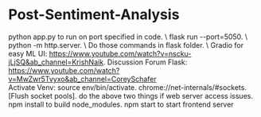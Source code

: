 # Post-Sentiment-Analysis

python app.py to run on port specified in code. \\
flask run --port=5050. \\
python -m http.server. \\
Do those commands in flask folder. \\
Gradio for easy ML UI: https://www.youtube.com/watch?v=nscku-jLjSQ&ab_channel=KrishNaik. 
Discussion Forum Flask: https://www.youtube.com/watch?v=MwZwr5Tvyxo&ab_channel=CoreySchafer  
Activate Venv: source env/bin/activate. 
chrome://net-internals/#sockets. 
[Flush socket pools]. 
do the above two things if web server access issues. 
npm install to build node_modules. 
npm start to start frontend server
